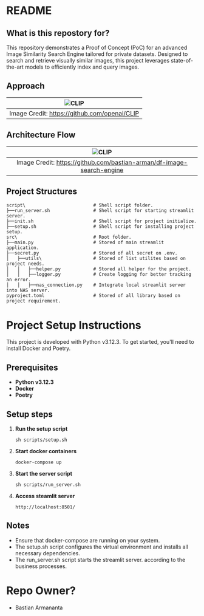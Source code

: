 # README #

## What is this repostory for? ##
This repository demonstrates a Proof of Concept (PoC) for an advanced Image Similarity Search Engine tailored for private datasets. Designed to search and retrieve visually similar images, this project leverages state-of-the-art models to efficiently index and query images.

## Approach

| ![CLIP](https://raw.githubusercontent.com/mlfoundations/open_clip/main/docs/CLIP.png) |
|:--:|
| Image Credit: https://github.com/openai/CLIP |

## Architecture Flow
| ![CLIP](https://github.com/bastian-arman/df-image-search-engine/blob/feature/global-nas/images/Architecture%20Flow.png) |
|:--:|
| Image Credit: https://github.com/bastian-arman/df-image-search-engine |

## Project Structures ##
```
script\                         # Shell script folder.
├──run_server.sh                # Shell script for starting streamlit server.
├──init.sh                      # Shell script for project initialize.
├──setup.sh                     # Shell script for installing project setup.
src\                            # Root folder.
├──main.py                      # Stored of main streamlit application.
├──secret.py                    # Stored of all secret on .env.
│   ├──utils\                   # Stored of list utilites based on project needs.
│   │   ├──helper.py            # Stored all helper for the project.
│   │   ├──logger.py            # Create logging for better tracking an error.
│   │   ├──nas_connection.py    # Integrate local streamlit server into NAS server.
pyproject.toml                  # Stored of all library based on project requirement.
```

# Project Setup Instructions

This project is developed with Python v3.12.3. To get started, you'll need to install Docker and Poetry.

## Prerequisites

- **Python v3.12.3**
- **Docker**
- **Poetry**

## Setup steps

1. **Run the setup script**
    ```
    sh scripts/setup.sh
    ```

2. **Start docker containers**
    ```
    docker-compose up
    ```

3. **Start the server script**
    ```
    sh scripts/run_server.sh
    ```

4. **Access steamlit server**
    ```
    http://localhost:8501/
    ```

## Notes
- Ensure that docker-compose are running on your system.
- The setup.sh script configures the virtual environment and installs all necessary dependencies.
- The run_server.sh script starts the streamlit server.
according to the business processes.

# Repo Owner? #
* Bastian Armananta
